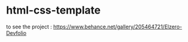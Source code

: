 ﻿# html-css-template
 to see the project  : 
https://www.behance.net/gallery/205464721/Elzero-Devfolio
